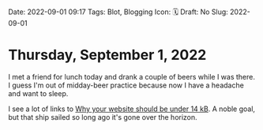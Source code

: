 Date: 2022-09-01 09:17
Tags: Blot, Blogging
Icon: 🗓
Draft: No
Slug: 2022-09-01

# Thursday, September  1, 2022

I met a friend for lunch today and drank a couple of beers while I was there. I guess I'm out of midday-beer practice because now I have a headache and want to sleep.

I see a lot of links to [Why your website should be under 14 kB](https://endtimes.dev/why-your-website-should-be-under-14kb-in-size/). A noble goal, but that ship sailed so long ago it's gone over the horizon.